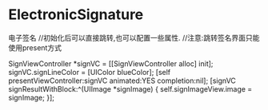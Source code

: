 # ElectronicSignature
电子签名
//初始化后可以直接跳转,也可以配置一些属性.
//注意:跳转签名界面只能使用present方式

SignViewController *signVC = [[SignViewController alloc] init];
signVC.signLineColor = [UIColor blueColor];
[self presentViewController:signVC animated:YES completion:nil];
[signVC signResultWithBlock:^(UIImage *signImage) {
    self.signImageView.image = signImage;
}];
